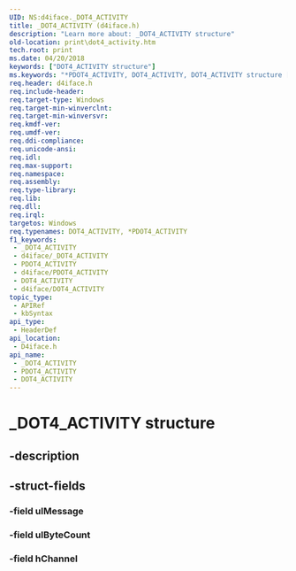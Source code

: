```yaml
---
UID: NS:d4iface._DOT4_ACTIVITY
title: _DOT4_ACTIVITY (d4iface.h)
description: "Learn more about: _DOT4_ACTIVITY structure"
old-location: print\dot4_activity.htm
tech.root: print
ms.date: 04/20/2018
keywords: ["DOT4_ACTIVITY structure"]
ms.keywords: "*PDOT4_ACTIVITY, DOT4_ACTIVITY, DOT4_ACTIVITY structure [Print Devices], PDOT4_ACTIVITY, PDOT4_ACTIVITY structure pointer [Print Devices], _DOT4_ACTIVITY, d4iface/DOT4_ACTIVITY, d4iface/PDOT4_ACTIVITY, print.dot4_activity"
req.header: d4iface.h
req.include-header: 
req.target-type: Windows
req.target-min-winverclnt: 
req.target-min-winversvr: 
req.kmdf-ver: 
req.umdf-ver: 
req.ddi-compliance: 
req.unicode-ansi: 
req.idl: 
req.max-support: 
req.namespace: 
req.assembly: 
req.type-library: 
req.lib: 
req.dll: 
req.irql: 
targetos: Windows
req.typenames: DOT4_ACTIVITY, *PDOT4_ACTIVITY
f1_keywords:
 - _DOT4_ACTIVITY
 - d4iface/_DOT4_ACTIVITY
 - PDOT4_ACTIVITY
 - d4iface/PDOT4_ACTIVITY
 - DOT4_ACTIVITY
 - d4iface/DOT4_ACTIVITY
topic_type:
 - APIRef
 - kbSyntax
api_type:
 - HeaderDef
api_location:
 - D4iface.h
api_name:
 - _DOT4_ACTIVITY
 - PDOT4_ACTIVITY
 - DOT4_ACTIVITY
---
```


# _DOT4_ACTIVITY structure


## -description

## -struct-fields

### -field ulMessage

### -field ulByteCount

### -field hChannel

